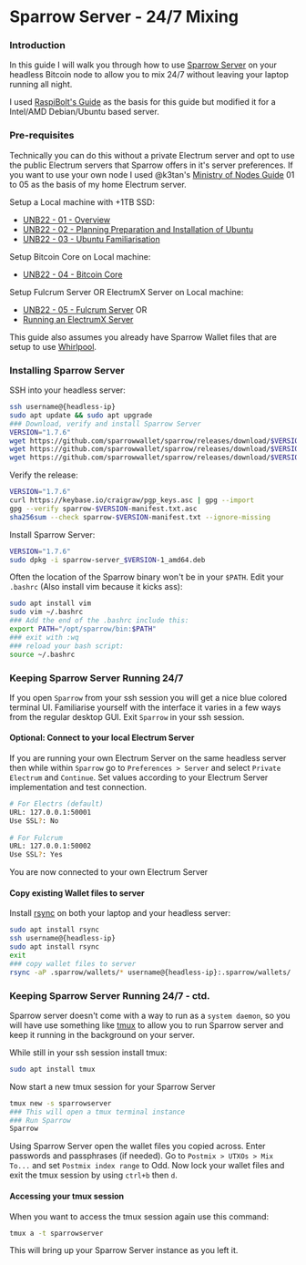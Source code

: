 # Sparrow Server - 24/7 Mixing

### Introduction
In this guide I will walk you through how to use [Sparrow Server](https://www.sparrowwallet.com) on your headless Bitcoin node to allow you to mix 24/7 without leaving your laptop running all night.

I used [RaspiBolt's Guide](https://raspibolt.org/guide/bonus/bitcoin/sparrow-terminal.html) as the basis for this guide but modified it for a Intel/AMD Debian/Ubuntu based server.

### Pre-requisites
Technically you can do this without a private Electrum server and opt to use the public Electrum servers that Sparrow offers in it's server preferences. If you want to use your own node I used @k3tan's [Ministry of Nodes Guide](https://youtube.com/playlist?list=PLCRbH-IWlcW2A_kpx2XwAMgT0rcZEZ2Cg) 01 to 05 as the basis of my home Electrum server.

Setup a Local machine with +1TB SSD:
- [UNB22 - 01 - Overview](https://youtu.be/9Kb7TobTNPI)
- [UNB22 - 02 - Planning Preparation and Installation of Ubuntu](https://youtu.be/siCQvYD6pro)
- [UNB22 - 03 - Ubuntu Familiarisation](https://youtu.be/YpRuP_X1D2s)

Setup Bitcoin Core on Local machine:
- [UNB22 - 04 - Bitcoin Core](https://youtu.be/fx_mLXISrfM)

Setup Fulcrum Server OR ElectrumX Server on Local machine:
- [UNB22 - 05 - Fulcrum Server](https://youtu.be/SpQRrbJt7cg) OR
- [Running an ElectrumX Server](https://youtu.be/QiX0rR_o_fI)

This guide also assumes you already have Sparrow Wallet files that are setup to use [Whirlpool](https://www.sparrowwallet.com/docs/mixing-whirlpool.html).

### Installing Sparrow Server

SSH into your headless server:
```bash
ssh username@{headless-ip}
sudo apt update && sudo apt upgrade
### Download, verify and install Sparrow Server
VERSION="1.7.6"
wget https://github.com/sparrowwallet/sparrow/releases/download/$VERSION/sparrow-server_$VERSION-1_amd64.deb
wget https://github.com/sparrowwallet/sparrow/releases/download/$VERSION/sparrow-$VERSION-manifest.txt.asc
wget https://github.com/sparrowwallet/sparrow/releases/download/$VERSION/sparrow-$VERSION-manifest.txt
```

Verify the release:
```bash
VERSION="1.7.6"
curl https://keybase.io/craigraw/pgp_keys.asc | gpg --import
gpg --verify sparrow-$VERSION-manifest.txt.asc
sha256sum --check sparrow-$VERSION-manifest.txt --ignore-missing
```

Install Sparrow Server:
```bash
VERSION="1.7.6"
sudo dpkg -i sparrow-server_$VERSION-1_amd64.deb
```

Often the location of the Sparrow binary won't be in your `$PATH`. Edit your `.bashrc` (Also install vim because it kicks ass):
```bash
sudo apt install vim
sudo vim ~/.bashrc
### Add the end of the .bashrc include this:
export PATH="/opt/sparrow/bin:$PATH"
### exit with :wq
### reload your bash script:
source ~/.bashrc
```

### Keeping Sparrow Server Running 24/7

If you open `Sparrow` from your ssh session you will get a nice blue colored terminal UI. Familiarise yourself with the interface it varies in a few ways from the regular desktop GUI. Exit `Sparrow` in your ssh session.

#### Optional: Connect to your local Electrum Server

If you are running your own Electrum Server on the same headless server then while within `Sparrow` go to `Preferences > Server` and select `Private Electrum` and `Continue`. Set values according to your Electrum Server implementation and test connection.

```bash
# For Electrs (default)
URL: 127.0.0.1:50001
Use SSL?: No
  
# For Fulcrum 
URL: 127.0.0.1:50002
Use SSL?: Yes 
```

You are now connected to your own Electrum Server

#### Copy existing Wallet files to server

Install [rsync](https://www.digitalocean.com/community/tutorials/how-to-use-rsync-to-sync-local-and-remote-directories) on both your laptop and your headless server:
```bash
sudo apt install rsync
ssh username@{headless-ip}
sudo apt install rsync
exit
### copy wallet files to server
rsync -aP .sparrow/wallets/* username@{headless-ip}:.sparrow/wallets/
```

### Keeping Sparrow Server Running 24/7 - ctd.

Sparrow server doesn't come with a way to run as a `system daemon`, so you will have use something like [tmux](https://linuxhandbook.com/tmux/) to allow you to run Sparrow server and keep it running in the background on your server.

While still in your ssh session install tmux:
```bash
sudo apt install tmux
```

Now start a new tmux session for your Sparrow Server
```bash
tmux new -s sparrowserver
### This will open a tmux terminal instance
### Run Sparrow
Sparrow
```

Using Sparrow Server open the wallet files you copied across. Enter passwords and passphrases (if needed). Go to `Postmix > UTXOs > Mix To...` and set `Postmix index range` to Odd. Now lock your wallet files and exit the tmux session by using `ctrl+b` then `d`.

#### Accessing your tmux session
When you want to access the tmux session again use this command:
```bash
tmux a -t sparrowserver
```
This will bring up your Sparrow Server instance as you left it.
